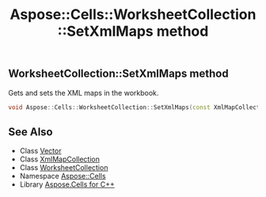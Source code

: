 ﻿---
title: Aspose::Cells::WorksheetCollection::SetXmlMaps method
linktitle: SetXmlMaps
second_title: Aspose.Cells for C++ API Reference
description: 'Aspose::Cells::WorksheetCollection::SetXmlMaps method. Gets and sets the XML maps in the workbook in C++.'
type: docs
weight: 3300
url: /cpp/aspose.cells/worksheetcollection/setxmlmaps/
---
## WorksheetCollection::SetXmlMaps method


Gets and sets the XML maps in the workbook.

```cpp
void Aspose::Cells::WorksheetCollection::SetXmlMaps(const XmlMapCollection &value)
```

## See Also

* Class [Vector](../../vector/)
* Class [XmlMapCollection](../../xmlmapcollection/)
* Class [WorksheetCollection](../)
* Namespace [Aspose::Cells](../../)
* Library [Aspose.Cells for C++](../../../)
